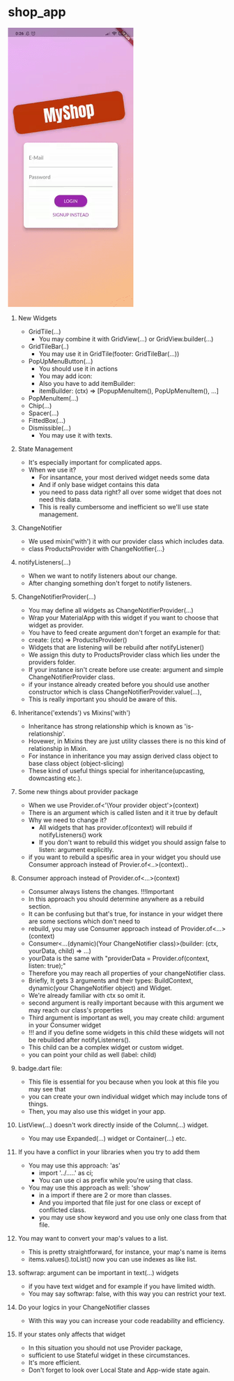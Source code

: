 # shop_app

![](ShopApp.gif)

1. New Widgets
   * GridTile(...)
     * You may combine it with GridView(...) or GridView.builder(...)
   * GridTileBar(..)
     * You may use it in GridTile(footer: GridTileBar(...))
   * PopUpMenuButton(...)
     * You should use it in actions
     * You may add icon: 
     * Also you have to add itemBuilder:
     * itemBuilder: (ctx) => [PopupMenuItem(), PopUpMenuItem(), ...]
   * PopMenuItem(...)
   * Chip(...)
   * Spacer(...)
   * FittedBox(...)
   * Dismissible(...)
      * You may use it with texts.
2. State Management
    * It's especially important for complicated apps.
    * When we use it?
      * For insantance, your most derived widget needs some data
      * And if only base widget contains this data
      * you need to pass data right? all over some widget that does not need this data.
      * This is really cumbersome and inefficient so we'll use state management.
3. ChangeNotifier
   * We used mixin('with') it with our provider class which includes data.
   * class ProductsProvider with ChangeNotifier{...}
4. notifyListeners(...)
   * When we want to notify listeners about our change.
   * After changing something don't forget to notify listeners.
5. ChangeNotifierProvider(...)
   * You may define all widgets as ChangeNotifierProvider(...)
   * Wrap your MaterialApp with this widget if you want to choose that widget as provider.
   * You have to feed create argument don't forget an example for that:
   * create: (ctx) => ProductsProvider()
   * Widgets that are listening will be rebuild after notifyListener()
   * We assign this duty to ProductsProvider class which lies under the providers folder.
   * If your instance isn't create before use create: argument and simple ChangeNotifierProvider class.
   * if your instance already created before you should use another constructor which is class ChangeNotifierProvider.value(...),
   * This is really important you should be aware of this.
   
6. Inheritance('extends') vs Mixins('with')
   * Inheritance has strong relationship which is known as 'is-relationship'.
   * Hovewer, in Mixins they are just utility classes there is no this kind of relationship in Mixin.
   * For instance in inheritance you may assign derived class object to base class object (object-slicing)
   * These kind of useful things special for inheritance(upcasting, downcasting etc.).
7. Some new things about provider package
   * When we use Provider.of<'\Your provider object'>(context)
   * There is an argument which is called listen and it it true by default
   * Why we need to change it?
     * All widgets that has provider.of<your class>(context) will rebuild if notifyListeners() work  
     * If you don't want to rebuild this widget you should assign false to listen: argument explicitly.
   * if you want to rebuild a spesific area in your widget you should use Consumer approach instead of Provier.of<..>(context)..
 8. Consumer approach instead of Provider.of<...>(context)
    * Consumer always listens the changes. !!!Important
    * In this approach you should determine anywhere as a rebuild section.
    * It can be confusing but that's true, for instance in your widget there are some sections which don't need to 
    * rebuild, you may use Consumer approach instead of Provider.of<...>(context)
    * Consumer<...(dynamic)(Your ChangeNotifier class)>(builder: (ctx, yourData, child) => ...)
    * yourData is the same with "providerData = Provider.of<Your ChangeNotifier class>(context, listen: true);"
    * Therefore you may reach all properties of your changeNotifier class.
    * Briefly, It gets 3 arguments and their types: BuildContext, dynamic(your ChangeNotifier object) and Widget.
    * We're already familiar with ctx so omit it.
    * second argument is really important because with this argument we may reach our class's properties
    * Third argument is important as well, you may create child: argument in your Consumer widget
    * !!! and if you define some widgets in this child these widgets will not be rebuilded after notifyListeners().
    * This child can be a complex widget or custom widget.
    * you can point your child as well (label: child) 
 9. badge.dart file:
    * This file is essential for you because when you look at this file you may see that
    * you can create your own individual widget which may include tons of things.
    * Then, you may also use this widget in your app. 
 
10. ListView(...) doesn't work directly inside of the Column(...) widget.
    * You may use Expanded(...) widget or Container(...) etc. 
11. If you have a conflict in your libraries when you try to add them
    * You may use this approach:  'as'
      * import '../.....' as ci;  
      * You can use ci as prefix while you're using that class. 
    * You may use this approach as well:  'show'
      * in a import if there are 2 or more than classes.
      * And you imported that file just for one class or except of conflicted class.
      * you may use show keyword and you use only one class from that file.
12. You may want to convert your map's values to a list.
    * This is pretty straightforward, for instance, your map's name is items 
    * items.values().toList() now you can use indexes as like list.
13. softwrap: argument can be important in text(...) widgets
    * if you have text widget and for example if you have limited width.
    * You may say softwrap: false, with this way you can restrict your text.
14. Do your logics in your ChangeNotifier classes
    * With this way you can increase your code readability and efficiency.
15. If your states only affects that widget
    * In this situation you should not use Provider package,
    * sufficient to use Stateful widget in these circumstances.
    * It's more efficient.
    * Don't forget to look over Local State and App-wide state again.
